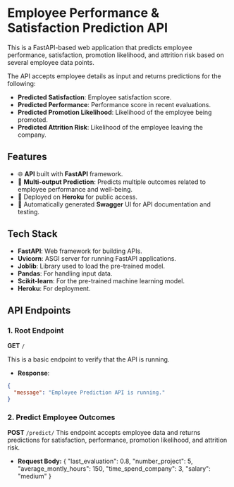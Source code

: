 # Employee Performance & Satisfaction Prediction API

This is a FastAPI-based web application that predicts employee performance, satisfaction, promotion likelihood, and attrition risk based on several employee data points.

The API accepts employee details as input and returns predictions for the following:

- **Predicted Satisfaction**: Employee satisfaction score.
- **Predicted Performance**: Performance score in recent evaluations.
- **Predicted Promotion Likelihood**: Likelihood of the employee being promoted.
- **Predicted Attrition Risk**: Likelihood of the employee leaving the company.

## Features

- 🌐 **API** built with **FastAPI** framework.
- 🔮 **Multi-output Prediction**: Predicts multiple outcomes related to employee performance and well-being.
- 🚀 Deployed on **Heroku** for public access.
- 📄 Automatically generated **Swagger** UI for API documentation and testing.

## Tech Stack

- **FastAPI**: Web framework for building APIs.
- **Uvicorn**: ASGI server for running FastAPI applications.
- **Joblib**: Library used to load the pre-trained model.
- **Pandas**: For handling input data.
- **Scikit-learn**: For the pre-trained machine learning model.
- **Heroku**: For deployment.

## API Endpoints

### 1. Root Endpoint

**GET** `/`

This is a basic endpoint to verify that the API is running.

- **Response**:

```json 
{
  "message": "Employee Prediction API is running."
}
```
### 2. Predict Employee Outcomes
**POST** `/predict/`
This endpoint accepts employee data and returns predictions for satisfaction, performance, promotion likelihood, and attrition risk.

- **Request Body:**
{
  "last_evaluation": 0.8,
  "number_project": 5,
  "average_montly_hours": 150,
  "time_spend_company": 3,
  "salary": "medium"
}

